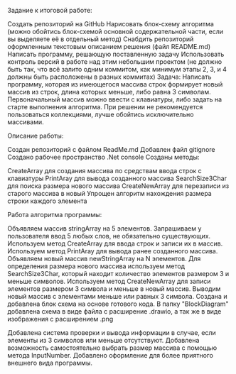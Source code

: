Задание к итоговой работе:

Создать репозиторий на GitHub
Нарисовать блок-схему алгоритма (можно обойтись блок-схемой основной содержательной части, если вы выделяете её в отдельный метод)
Снабдить репозиторий оформленным текстовым описанием решения (файл README.md)
Написать программу, решающую поставленную задачу
Использовать контроль версий в работе над этим небольшим проектом (не должно быть так, что всё залито одним коммитом, как минимум этапы 2, 3, и 4 должны быть расположены в разных коммитах)
Задача: Написать программу, которая из имеющегося массива строк формирует новый массив из строк, длина которых меньше, либо равна 3 символам. Первоначальный массив можно ввести с клавиатуры, либо задать на старте выполнения алгоритма. При решении не рекомендуется пользоваться коллекциями, лучше обойтись исключительно массивами.

Описание работы:

Создан репозиторий с файлом ReadMe.md
Добавлен файл gitignore
Создано рабочее пространство .Net console
Созданы методы:

CreateArray для создания массива по средствам ввода строк с клавиатуры
PrintAray для вывода созданного массива
SearchSize3Char для поиска размера нового массива
CreateNewArray для перезаписи из старого массива в новый
Упрощен алгоритм нахождения размера строки каждого элемента

Работа алгоритма программы:

Объявляем массив stringArray на 5 элементов. Запрашиваем у пользователя ввод 5 любых слов, не обязательно существующих.
Используем метод CreateArray для ввода строк и записи их в массив.
Используем метод PrintAray для вывода ранее созданного массива.
Объявляем новый массив newStringArray на N элементов. Для определения размера нового массива используем метод SearchSize3Char, который находит количество элементов размером 3 и меньше символов.
Используем метод CreateNewArray для записи элементов размером 3 символа и меньше в новый массив.
Выводим новый массив с элементами меньше или равных 3 символа.
Создана и добавлена блок схема на основе готового кода. В папку "BlockDiagram" добавлена схема в виде файла с расширение .drawio, а так же в виде изображения с расширением .png

Добавлена система проверки и вывода информации в случае, если элементы из 3 символов или меньше отсутствуют.
Добавлена возможность самостоятельно выбрать размер массива с помощью метода InputNumber.
Добавлено оформление для более приятного внешнего вида программы.
